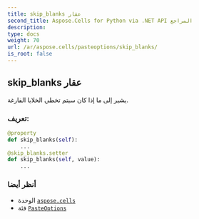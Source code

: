 ```yaml
---
title: skip_blanks عقار
second_title: Aspose.Cells for Python via .NET API المراجع
description:
type: docs
weight: 70
url: /ar/aspose.cells/pasteoptions/skip_blanks/
is_root: false
---
```

##  skip_blanks عقار

يشير إلى ما إذا كان سيتم تخطي الخلايا الفارغة.
###  تعريف:
```python
@property
def skip_blanks(self):
    ...
@skip_blanks.setter
def skip_blanks(self, value):
    ...
```

###  أنظر أيضا
* الوحدة [`aspose.cells`](../../)
* فئة [`PasteOptions`](/cells/python-net/ar/aspose.cells/pasteoptions)
